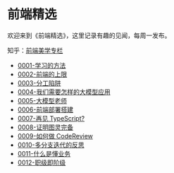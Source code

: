 # 前端精选

欢迎来到《前端精选》，这里记录有趣的见闻，每周一发布。

知乎：[前端美学专栏](https://www.zhihu.com/column/c_1388648845178355712)

- [0001-学习的方法](handpick/0001-学习的方法.md)
- [0002-前端的上限](handpick/0002-前端的上限.md)
- [0003-分工陷阱](handpick/0003-分工陷阱.md)
- [0004-我们需要怎样的大模型应用](handpick/0004-我们需要怎样的大模型应用.md)
- [0005-大模型老师](handpick/0005-大模型老师.md)
- [0006-前端部署搭建](handpick/0006-前端部署搭建.md)
- [0007-再见 TypeScript?](handpick/0007-再见TypeScript.md)
- [0008-证明图灵完备](handpick/0008-证明图灵完备.md)
- [0009-如何做 CodeReview](handpick/0009-如何做CodeReview.md)
- [0010-多分支迭代的反思](handpick/0010-多分支迭代的反思.md)
- [0011-什么是懂业务](handpick/0011-什么是懂业务.md)
- [0012-职级即阶级](handpick/0012-职级即阶级.md)
